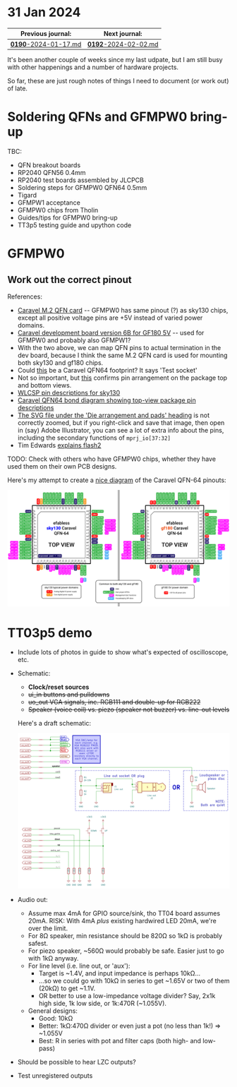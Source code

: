 # 31 Jan 2024

| Previous journal: | Next journal: |
|-|-|
| [**0190**-2024-01-17.md](./0190-2024-01-17.md) | [**0192**-2024-02-02.md](./0192-2024-02-02.md) |

It's been another couple of weeks since my last udpate, but I am still busy with other happenings and a number of hardware projects.

So far, these are just rough notes of things I need to document (or work out) of late.


# Soldering QFNs and GFMPW0 bring-up

TBC:
*   QFN breakout boards
*   RP2040 QFN56 0.4mm
*   RP2040 test boards assembled by JLCPCB
*   Soldering steps for GFMPW0 QFN64 0.5mm
*   Tigard
*   GFMPW1 acceptance
*   GFMPW0 chips from Tholin
*   Guides/tips for GFMPW0 bring-up
*   TT3p5 testing guide and upython code


# GFMPW0

## Work out the correct pinout

References:
*   [Caravel M.2 QFN card](https://github.com/efabless/caravel_board/blob/main/hardware/breakout/caravel-M.2-card-QFN/caravel-M.2-card-QFN.pdf) -- GFMPW0 has same pinout (?) as sky130 chips, except all positive voltage pins are +5V instead of varied power domains.
*   [Caravel development board version 6B for GF180 5V](https://github.com/efabless/caravel_board/tree/main/hardware/development/caravel-dev-gf180-v6-M.2) -- used for GFMPW0 and probably also GFMPW1?
*   With the two above, we can map QFN pins to actual termination in the dev board, because I think the same M.2 QFN card is used for mounting both sky130 and gf180 chips.
*   Could [this](https://github.com/efabless/caravel_board/blob/main/hardware/footprints/Caravel_Board.pretty/QFN64_(9x9)_0.5_CL_Test_Socket.kicad_mod) be a Caravel QFN64 footprint? It says 'Test socket'
*   Not so important, but [this](https://github.com/efabless/caravel_board/blob/main/docs/64L-QFN-9X9-50P-MOD.pdf) confirms pin arrangement on the package top and bottom views.
*   [WLCSP pin descriptions for sky130](https://github.com/efabless/caravel_board/blob/main/docs/caravel_datasheet.pdf)
*   [Caravel QFN64 bond diagram showing top-view package pin descriptions](https://github.com/efabless/caravel_board/blob/main/docs/caravel_qfn_bond.pdf)
*   [The SVG file under the 'Die arrangement and pads' heading](https://caravel-harness.readthedocs.io/en/latest/supplementary-figures.html#die-arrangement-and-pads) is not correctly zoomed, but if you right-click and save that image, then open in (say) Adobe Illustrator, you can see a lot of extra info about the pins, including the secondary functions of `mprj_io[37:32]`
*   Tim Edwards [explains flash2](https://open-source-silicon.slack.com/archives/C022XAPHD9C/p1673283268113019?thread_ts=1673257042.880519&cid=C022XAPHD9C)

TODO: Check with others who have GFMPW0 chips, whether they have used them on their own PCB designs.

Here's my attempt to create a [nice diagram](./files/0191/caravel-qfn-pinouts.ai) of the Caravel QFN-64 pinouts:

![Caravel QFN-64 chip footprint and pinouts for sky130 and gf180 (GFMPW0 and GFMPW1)](./i/0191-caravel-qfn-pinouts.png)



# TT03p5 demo

*   Include lots of photos in guide to show what's expected of oscilloscope, etc.

*   Schematic:
    *   **Clock/reset sources**
    *   ~~ui_in buttons and pulldowns~~
    *   ~~uo_out VGA signals, inc. RGB111 and double-up for RGB222~~
    *   ~~Speaker (voice coil) vs. piezo (speaker not buzzer) vs. line-out levels~~

    Here's a draft schematic:

    ![TT03p5 solo_squash external hardware hookup schematic, for demo](./i/0191-solo-squash-demo-hookup.png)

*   Audio out:
    *   Assume max 4mA for GPIO source/sink, tho TT04 board assumes 20mA. RISK: With 4mA *plus* existing hardwired LED 20mA, we're over the limit.
    *   For 8&ohm; speaker, min resistance should be 820&ohm; so 1k&ohm; is probably safest.
    *   For piezo speaker, ~560&ohm; would probably be safe. Easier just to go with 1k&ohm; anyway.
    *   For line level (i.e. line out, or 'aux'):
        *   Target is ~1.4V, and input impedance is perhaps 10k&ohm;...
        *   ...so we could go with 10k&ohm; in series to get ~1.65V or two of them (20k&ohm;) to get ~1.1V.
        *   OR better to use a low-impedance voltage divider? Say, 2x1k high side, 1k low side, or 1k:470R (~1.055V).
    *   General designs:
        *   Good: 10k&ohm;
        *   Better: 1k&ohm;:470&ohm; divider or even just a pot (no less than 1k!) => ~1.055V
        *   Best: R in series with pot and filter caps (both high- and low-pass)

*   Should be possible to hear LZC outputs?

*   Test unregistered outputs
